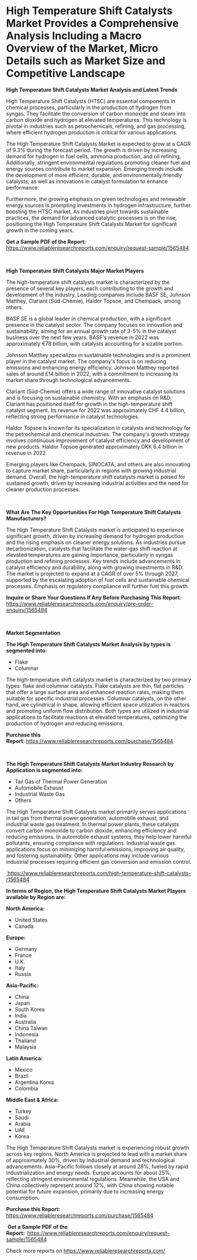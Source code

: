 <p><h1>High Temperature Shift Catalysts Market Provides a Comprehensive Analysis Including a Macro Overview of the Market, Micro Details such as Market Size and Competitive Landscape</h1></p><p><strong>High Temperature Shift Catalysts Market Analysis and Latest Trends</strong></p>
<p><p>High Temperature Shift Catalysts (HTSC) are essential components in chemical processes, particularly in the production of hydrogen from syngas. They facilitate the conversion of carbon monoxide and steam into carbon dioxide and hydrogen at elevated temperatures. This technology is pivotal in industries such as petrochemicals, refining, and gas processing, where efficient hydrogen production is critical for various applications.</p><p>The High Temperature Shift Catalysts Market is expected to grow at a CAGR of 9.3% during the forecast period. The growth is driven by increasing demand for hydrogen in fuel cells, ammonia production, and oil refining. Additionally, stringent environmental regulations promoting cleaner fuel and energy sources contribute to market expansion. Emerging trends include the development of more efficient, durable, and environmentally friendly catalysts, as well as innovations in catalyst formulation to enhance performance. </p><p>Furthermore, the growing emphasis on green technologies and renewable energy sources is prompting investments in hydrogen infrastructure, further boosting the HTSC market. As industries pivot towards sustainable practices, the demand for advanced catalytic processes is on the rise, positioning the High Temperature Shift Catalysts Market for significant growth in the coming years.</p></p>
<p><strong>Get a Sample PDF of the Report:&nbsp;</strong> <a href="https://www.reliableresearchreports.com/enquiry/request-sample/1565484?utm_campaign=2197&utm_medium=2&utm_source=Github&utm_content=ia&utm_term=01022025&utm_id=high-temperature-shift-catalysts">https://www.reliableresearchreports.com/enquiry/request-sample/1565484</a></p>
<p>&nbsp;</p>
<p><strong>High Temperature Shift Catalysts Major Market Players</strong></p>
<p><p>The high-temperature shift catalysts market is characterized by the presence of several key players, each contributing to the growth and development of the industry. Leading companies include BASF SE, Johnson Matthey, Clariant (Süd-Chemie), Haldor Topsoe, and Chempack, among others.</p><p>BASF SE is a global leader in chemical production, with a significant presence in the catalyst sector. The company focuses on innovation and sustainability, aiming for an annual growth rate of 3-5% in the catalyst business over the next few years. BASF's revenue in 2022 was approximately €78 billion, with catalysts accounting for a sizable portion.</p><p>Johnson Matthey specializes in sustainable technologies and is a prominent player in the catalyst market. The company's focus is on reducing emissions and enhancing energy efficiency. Johnson Matthey reported sales of around £14 billion in 2022, with a commitment to increasing its market share through technological advancements.</p><p>Clariant (Süd-Chemie) offers a wide range of innovative catalyst solutions and is focusing on sustainable chemistry. With an emphasis on R&D, Clariant has positioned itself for growth in the high-temperature shift catalyst segment. Its revenue for 2022 was approximately CHF 4.4 billion, reflecting strong performance in catalyst technologies.</p><p>Haldor Topsoe is known for its specialization in catalysts and technology for the petrochemical and chemical industries. The company's growth strategy involves continuous improvement of catalyst efficiency and development of new products. Haldor Topsoe generated approximately DKK 6.4 billion in revenue in 2022.</p><p>Emerging players like Chempack, SINOCATA, and others are also innovating to capture market share, particularly in regions with growing industrial demand. Overall, the high-temperature shift catalysts market is poised for sustained growth, driven by increasing industrial activities and the need for cleaner production processes.</p></p>
<p>&nbsp;</p>
<p><strong>What Are The Key Opportunities For High Temperature Shift Catalysts Manufacturers?</strong></p>
<p><p>The High Temperature Shift Catalysts market is anticipated to experience significant growth, driven by increasing demand for hydrogen production and the rising emphasis on cleaner energy solutions. As industries pursue decarbonization, catalysts that facilitate the water-gas shift reaction at elevated temperatures are gaining importance, particularly in syngas production and refining processes. Key trends include advancements in catalyst efficiency and durability, along with growing investments in R&D. The market is projected to expand at a CAGR of over 5% through 2027, supported by the escalating adoption of fuel cells and sustainable chemical processes. Emphasis on regulatory compliance will further fuel this growth.</p></p>
<p><strong>Inquire or Share Your Questions If Any Before Purchasing This Report:</strong> <a href="https://www.reliableresearchreports.com/enquiry/pre-order-enquiry/1565484?utm_campaign=2197&utm_medium=2&utm_source=Github&utm_content=ia&utm_term=01022025&utm_id=high-temperature-shift-catalysts">https://www.reliableresearchreports.com/enquiry/pre-order-enquiry/1565484</a></p>
<p>&nbsp;</p>
<p><strong>Market Segmentation</strong></p>
<p><strong>The High Temperature Shift Catalysts Market Analysis by types is segmented into:</strong></p>
<p><ul><li>Flake</li><li>Columnar</li></ul></p>
<p><p>The high-temperature shift catalysts market is characterized by two primary types: flake and columnar catalysts. Flake catalysts are thin, flat particles that offer a large surface area and enhanced reaction rates, making them suitable for specific industrial processes. Columnar catalysts, on the other hand, are cylindrical in shape, allowing efficient space utilization in reactors and promoting uniform flow distribution. Both types are utilized in industrial applications to facilitate reactions at elevated temperatures, optimizing the production of hydrogen and reducing emissions.</p></p>
<p><strong>Purchase this Report:&nbsp;</strong><a href="https://www.reliableresearchreports.com/purchase/1565484?utm_campaign=2197&utm_medium=2&utm_source=Github&utm_content=ia&utm_term=01022025&utm_id=high-temperature-shift-catalysts">https://www.reliableresearchreports.com/purchase/1565484</a></p>
<p>&nbsp;</p>
<p><strong>The High Temperature Shift Catalysts Market Industry Research by Application is segmented into:</strong></p>
<p><ul><li>Tail Gas of Thermal Power Generation</li><li>Automobile Exhaust</li><li>Industrial Waste Gas</li><li>Others</li></ul></p>
<p><p>The High Temperature Shift Catalysts market primarily serves applications in tail gas from thermal power generation, automobile exhaust, and industrial waste gas treatment. In thermal power plants, these catalysts convert carbon monoxide to carbon dioxide, enhancing efficiency and reducing emissions. In automobile exhaust systems, they help lower harmful pollutants, ensuring compliance with regulations. Industrial waste gas applications focus on minimizing harmful emissions, improving air quality, and fostering sustainability. Other applications may include various industrial processes requiring efficient gas conversion and emission control.</p></p>
<p><a href="https://www.reliableresearchreports.com/high-temperature-shift-catalysts-r1565484?utm_campaign=2197&utm_medium=2&utm_source=Github&utm_content=ia&utm_term=01022025&utm_id=high-temperature-shift-catalysts">&nbsp;https://www.reliableresearchreports.com/high-temperature-shift-catalysts-r1565484</a></p>
<p><strong>In terms of Region, the High Temperature Shift Catalysts Market Players available by Region are:</strong></p>
<p>
    <p> <strong> North America: </strong>
        <ul>
            <li>United States</li>
            <li>Canada</li>
        </ul>
        </p> 
    <p> <strong> Europe: </strong>
        <ul>
            <li>Germany</li>
            <li>France</li>
            <li>U.K.</li>
            <li>Italy</li>
            <li>Russia</li>
        </ul>
        </p> 
    <p> <strong> Asia-Pacific: </strong>
        <ul>
            <li>China</li>
            <li>Japan</li>
            <li>South Korea</li>
            <li>India</li>
            <li>Australia</li>
            <li>China Taiwan</li>
            <li>Indonesia</li>
            <li>Thailand</li>
            <li>Malaysia</li>
        </ul>
        </p> 
    <p> <strong> Latin America: </strong>
        <ul>
            <li>Mexico</li>
            <li>Brazil</li>
            <li>Argentina Korea</li>
            <li>Colombia</li>
        </ul>
        </p> 
    <p> <strong> Middle East & Africa: </strong>
        <ul>
            <li>Turkey</li>
            <li>Saudi</li>
            <li>Arabia</li>
            <li>UAE</li>
            <li>Korea</li>
        </ul>
    </p>
    </p>
<p><p>The High Temperature Shift Catalysts market is experiencing robust growth across key regions. North America is projected to lead with a market share of approximately 30%, driven by industrial demand and technological advancements. Asia-Pacific follows closely at around 28%, fueled by rapid industrialization and energy needs. Europe accounts for about 25%, reflecting stringent environmental regulations. Meanwhile, the USA and China collectively represent around 12%, with China showing notable potential for future expansion, primarily due to increasing energy consumption.</p></p>
<p><strong>Purchase this Report: </strong><a href="https://www.reliableresearchreports.com/purchase/1565484?utm_campaign=2197&utm_medium=2&utm_source=Github&utm_content=ia&utm_term=01022025&utm_id=high-temperature-shift-catalysts">https://www.reliableresearchreports.com/purchase/1565484</a></p>
<p>&nbsp;<strong>Get a Sample PDF of the Report:&nbsp;&nbsp;</strong><a href="https://www.reliableresearchreports.com/enquiry/request-sample/1565484?utm_campaign=2197&utm_medium=2&utm_source=Github&utm_content=ia&utm_term=01022025&utm_id=high-temperature-shift-catalysts">https://www.reliableresearchreports.com/enquiry/request-sample/1565484</a></p>
<p><strong></strong></p>
<p>Check more reports on <a href="https://www.reliableresearchreports.com/?utm_campaign=2197&utm_medium=2&utm_source=Github&utm_content=ia&utm_term=01022025&utm_id=high-temperature-shift-catalysts">https://www.reliableresearchreports.com/</a></p>